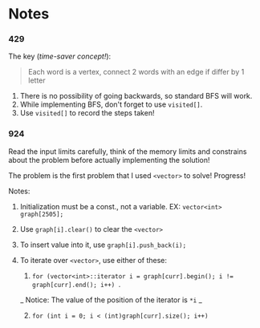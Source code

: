 # Notes

### 429

The key (*time-saver concept!*):

> Each word is a vertex, connect 2 words with an edge if differ by 1 letter

1. There is no possibility of going backwards, so standard BFS will work.
2. While implementing BFS, don't forget to use `visited[]`.
3. Use `visited[]` to record the steps taken!

### 924

Read the input limits carefully, think of the memory limits and constrains about
the problem before actually implementing the solution!

The problem is the first problem that I used `<vector>` to solve! Progress!

Notes:
1. Initialization must be a const., not a variable. EX: `vector<int> graph[2505];`
2. Use `graph[i].clear()` to clear the `<vector>`
3. To insert value into it, use `graph[i].push_back(i);`
4. To iterate over ```<vector>```, use either of these:
    1. ```for (vector<int>::iterator i = graph[curr].begin(); i != graph[curr].end(); i++) ```.

    _ Notice: The value of the position of the iterator is ```*i``` _

    2. ```for (int i = 0; i < (int)graph[curr].size(); i++)```
